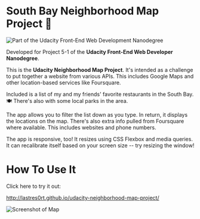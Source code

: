# South Bay Neighborhood Map Project 🚋

![Part of the Udacity Front-End Web Development Nanodegree](https://img.shields.io/badge/Udacity-Front--End%20Web%20Developer%20Nanodegree-02b3e4.svg)

Developed for Project 5-1 of the **Udacity Front-End Web Developer Nanodegree**. 

This is the **Udacity Neighborhood Map Project**. It's intended as a challenge to put together a website from various APIs. This includes Google Maps and other location-based services like Foursquare.

Included is a list of my and my friends' favorite restaurants in the South Bay. 🍽 There's also with some local parks in the area.

The app allows you to filter the list down as you type. In return, it displays the locations on the map. There's also extra info pulled from Foursquare where available. This includes websites and phone numbers. 

The app is responsive, too! It resizes using CSS Flexbox and media queries. It can recalibrate itself based on your screen size -- try resizing the window!

# How To Use It

Click here to try it out:

<http://lastres0rt.github.io/udacity-neighborhood-map-project/>

![Screenshot of Map](http://i.imgur.com/gOvmzrv.png)
